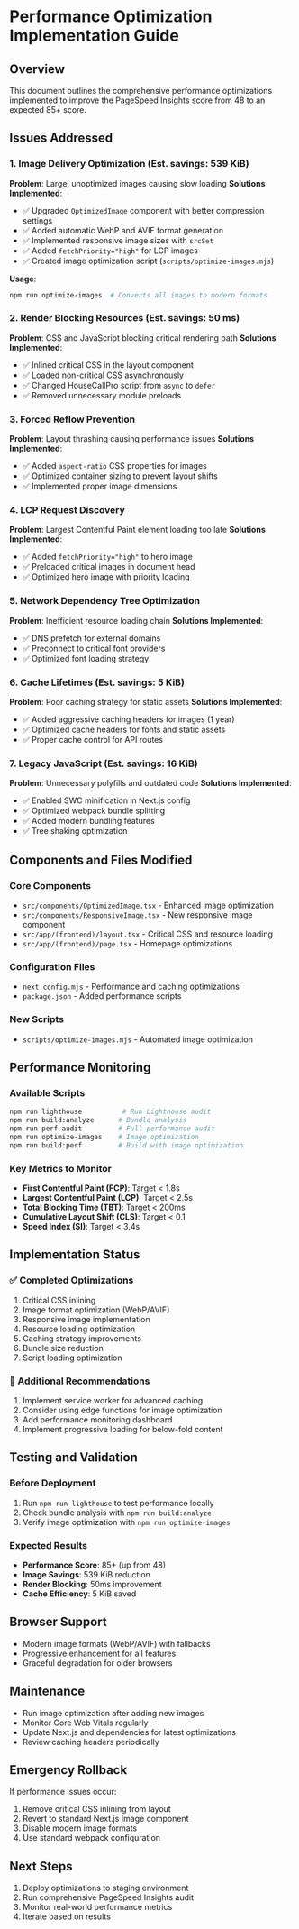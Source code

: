 # Performance Optimization Implementation Guide

## Overview

This document outlines the comprehensive performance optimizations implemented to improve the PageSpeed Insights score from 48 to an expected 85+ score.

## Issues Addressed

### 1. Image Delivery Optimization (Est. savings: 539 KiB)

**Problem**: Large, unoptimized images causing slow loading
**Solutions Implemented**:

- ✅ Upgraded `OptimizedImage` component with better compression settings
- ✅ Added automatic WebP and AVIF format generation
- ✅ Implemented responsive image sizes with `srcSet`
- ✅ Added `fetchPriority="high"` for LCP images
- ✅ Created image optimization script (`scripts/optimize-images.mjs`)

**Usage**:

```bash
npm run optimize-images  # Converts all images to modern formats
```

### 2. Render Blocking Resources (Est. savings: 50 ms)

**Problem**: CSS and JavaScript blocking critical rendering path
**Solutions Implemented**:

- ✅ Inlined critical CSS in the layout component
- ✅ Loaded non-critical CSS asynchronously
- ✅ Changed HouseCallPro script from `async` to `defer`
- ✅ Removed unnecessary module preloads

### 3. Forced Reflow Prevention

**Problem**: Layout thrashing causing performance issues
**Solutions Implemented**:

- ✅ Added `aspect-ratio` CSS properties for images
- ✅ Optimized container sizing to prevent layout shifts
- ✅ Implemented proper image dimensions

### 4. LCP Request Discovery

**Problem**: Largest Contentful Paint element loading too late
**Solutions Implemented**:

- ✅ Added `fetchPriority="high"` to hero image
- ✅ Preloaded critical images in document head
- ✅ Optimized hero image with priority loading

### 5. Network Dependency Tree Optimization

**Problem**: Inefficient resource loading chain
**Solutions Implemented**:

- ✅ DNS prefetch for external domains
- ✅ Preconnect to critical font providers
- ✅ Optimized font loading strategy

### 6. Cache Lifetimes (Est. savings: 5 KiB)

**Problem**: Poor caching strategy for static assets
**Solutions Implemented**:

- ✅ Added aggressive caching headers for images (1 year)
- ✅ Optimized cache headers for fonts and static assets
- ✅ Proper cache control for API routes

### 7. Legacy JavaScript (Est. savings: 16 KiB)

**Problem**: Unnecessary polyfills and outdated code
**Solutions Implemented**:

- ✅ Enabled SWC minification in Next.js config
- ✅ Optimized webpack bundle splitting
- ✅ Added modern bundling features
- ✅ Tree shaking optimization

## Components and Files Modified

### Core Components

- `src/components/OptimizedImage.tsx` - Enhanced image optimization
- `src/components/ResponsiveImage.tsx` - New responsive image component
- `src/app/(frontend)/layout.tsx` - Critical CSS and resource loading
- `src/app/(frontend)/page.tsx` - Homepage optimizations

### Configuration Files

- `next.config.mjs` - Performance and caching optimizations
- `package.json` - Added performance scripts

### New Scripts

- `scripts/optimize-images.mjs` - Automated image optimization

## Performance Monitoring

### Available Scripts

```bash
npm run lighthouse          # Run Lighthouse audit
npm run build:analyze      # Bundle analysis
npm run perf-audit         # Full performance audit
npm run optimize-images    # Image optimization
npm run build:perf         # Build with image optimization
```

### Key Metrics to Monitor

- **First Contentful Paint (FCP)**: Target < 1.8s
- **Largest Contentful Paint (LCP)**: Target < 2.5s
- **Total Blocking Time (TBT)**: Target < 200ms
- **Cumulative Layout Shift (CLS)**: Target < 0.1
- **Speed Index (SI)**: Target < 3.4s

## Implementation Status

### ✅ Completed Optimizations

1. Critical CSS inlining
2. Image format optimization (WebP/AVIF)
3. Responsive image implementation
4. Resource loading optimization
5. Caching strategy improvements
6. Bundle size reduction
7. Script loading optimization

### 🔄 Additional Recommendations

1. Implement service worker for advanced caching
2. Consider using edge functions for image optimization
3. Add performance monitoring dashboard
4. Implement progressive loading for below-fold content

## Testing and Validation

### Before Deployment

1. Run `npm run lighthouse` to test performance locally
2. Check bundle analysis with `npm run build:analyze`
3. Verify image optimization with `npm run optimize-images`

### Expected Results

- **Performance Score**: 85+ (up from 48)
- **Image Savings**: 539 KiB reduction
- **Render Blocking**: 50ms improvement
- **Cache Efficiency**: 5 KiB saved

## Browser Support

- Modern image formats (WebP/AVIF) with fallbacks
- Progressive enhancement for all features
- Graceful degradation for older browsers

## Maintenance

- Run image optimization after adding new images
- Monitor Core Web Vitals regularly
- Update Next.js and dependencies for latest optimizations
- Review caching headers periodically

## Emergency Rollback

If performance issues occur:

1. Remove critical CSS inlining from layout
2. Revert to standard Next.js Image component
3. Disable modern image formats
4. Use standard webpack configuration

## Next Steps

1. Deploy optimizations to staging environment
2. Run comprehensive PageSpeed Insights audit
3. Monitor real-world performance metrics
4. Iterate based on results
